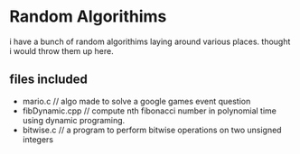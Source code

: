 # Random Algorithims 
i have a bunch of random algorithims laying around various places. thought i would throw them up here.

## files included
 - mario.c  // algo made to solve a google games event question
 - fibDynamic.cpp // compute nth fibonacci number in polynomial time using dynamic programing. 
 - bitwise.c      // a program to perform bitwise operations on two unsigned integers 
